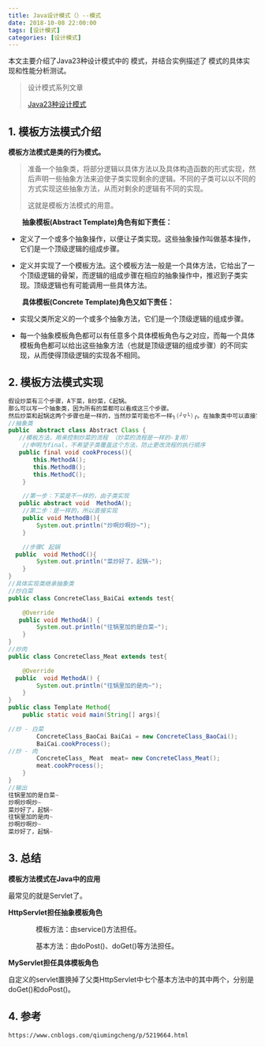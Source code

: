 ```yaml
---
title: Java设计模式（）--模式
date: 2018-10-08 22:00:00
tags: [设计模式]
categories: [设计模式]
---
```


本文主要介绍了Java23种设计模式中的 模式，并结合实例描述了 模式的具体实现和性能分析测试。

<!--more-->

> 设计模式系列文章
>
> [Java23种设计模式](https://www.lixueduan.com/categories/%E8%AE%BE%E8%AE%A1%E6%A8%A1%E5%BC%8F/)

## 1. 模板方法模式介绍

**模板方法模式是类的行为模式。**

>  准备一个抽象类，将部分逻辑以具体方法以及具体构造函数的形式实现，然后声明一些抽象方法来迫使子类实现剩余的逻辑。不同的子类可以以不同的方式实现这些抽象方法，从而对剩余的逻辑有不同的实现。
>
> 这就是模板方法模式的用意。

　　**抽象模板(Abstract Template)角色有如下责任：**

* 定义了一个或多个抽象操作，以便让子类实现。这些抽象操作叫做基本操作，它们是一个顶级逻辑的组成步骤。

* 定义并实现了一个模板方法。这个模板方法一般是一个具体方法，它给出了一个顶级逻辑的骨架，而逻辑的组成步骤在相应的抽象操作中，推迟到子类实现。顶级逻辑也有可能调用一些具体方法。

　　**具体模板(Concrete Template)角色又如下责任：**

* 实现父类所定义的一个或多个抽象方法，它们是一个顶级逻辑的组成步骤。

* 每一个抽象模板角色都可以有任意多个具体模板角色与之对应，而每一个具体模板角色都可以给出这些抽象方法（也就是顶级逻辑的组成步骤）的不同实现，从而使得顶级逻辑的实现各不相同。

## 2. 模板方法模式实现

```java
假设炒菜有三个步骤，A下菜，B炒菜，C起锅。
那么可以写一个抽象类，因为所有的菜都可以看成这三个步骤。
然后炒菜和起锅这两个步骤也是一样的，当然炒菜可能也不一样╮(╯▽╰)╭。在抽象类中可以直接实现，然后下菜这个步骤应为是不同的菜所以不同。写成抽象类，等子类去实现。
//抽象类
public  abstract class Abstract Class {  
   //模板方法，用来控制炒菜的流程 （炒菜的流程是一样的-复用）
    //申明为final，不希望子类覆盖这个方法，防止更改流程的执行顺序
   public final void cookProcess(){
       this.MethodA();
       this.MethodB();
       this.MethodC();
    }

    //第一步：下菜是不一样的，由子类实现
   public abstract void  MethodA();
    //第二步：是一样的，所以直接实现
    public void MethodB(){
        System.out.println("炒啊炒啊炒~");
    }

    //步骤C 起锅
  public  void MethodC(){
        System.out.println("菜炒好了，起锅~");
    }
}
//具体实现类继承抽象类
//炒白菜
public class ConcreteClass_BaiCai extends test{

    @Override
   public void MethodA() {
        System.out.println("往锅里加的是白菜~");
    }
}
//炒肉
public class ConcreteClass_Meat extends test{

    @Override
  public  void MethodA() {
        System.out.println("往锅里加的是肉~");
    }
}
public class Template Method{
    public static void main(String[] args){

//炒 - 白菜
        ConcreteClass_BaoCai BaiCai = new ConcreteClass_BaoCai();
        BaiCai.cookProcess();
//炒 - 肉
        ConcreteClass_ Meat  meat= new ConcreteClass_Meat();
        meat.cookProcess();
    }
}
//输出
往锅里加的是白菜~
炒啊炒啊炒~
菜炒好了，起锅~
往锅里加的是肉~
炒啊炒啊炒~
菜炒好了，起锅~
```

## 3. 总结

**模板方法模式在Java中的应用**

最常见的就是Servlet了。

**HttpServlet担任抽象模板角色**

　　　　模板方法：由service()方法担任。

　　　　基本方法：由doPost()、doGet()等方法担任。

**MyServlet担任具体模板角色**

自定义的servlet置换掉了父类HttpServlet中七个基本方法中的其中两个，分别是doGet()和doPost()。

## 4. 参考

`https://www.cnblogs.com/qiumingcheng/p/5219664.html`